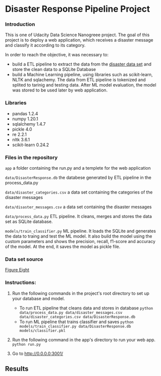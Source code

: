 # Disaster Response Pipeline Project

### Introduction

This is one of Udacity Data Science Nanogreee project. The goal of this project is to deploy a web application, which receives a disaster message and classify it according to its category.

In order to reach the objective, it was necessary to:
- build a ETL pipeline to extract the data from the [disaster data set](https://www.figure-eight.com/dataset/combined-disaster-response-data/) and store the clean data to a SQLite Database
- build a Machine Learning pipeline, using libraries such as scikit-learn, NLTK and sqlachemy. The data from ETL pipeline is tokenized and splited to tarinig and testing data. After ML model evaluation, the model was stored to be used later by web application.

### Libraries
- pandas 1.2.4
- numpy 1.20.1
- sqlalchemy 1.4.7
- pickle 4.0
- re 2.2.1
- nltk 3.6.1
- scikit-learn 0.24.2


### Files in the repository
```app``` a folder containing the run.py and a templete for the web application

```data/DisasterResponse.db``` the databese generated by ETL pipeline in the process_data.py

```data/disaster_categories.csv``` a data set containing the categories of the disaster messages

```data/disaster_messages.csv``` a data set containing the disaster messages

```data/process_data.py``` ETL pipeline. It cleans, merges and stores the data set as SQLite database.

```models/train_classifier.py``` ML pipeline. It loads the SQLite and generates the data to traing and test the ML model. It also build the model using the custom parameters and shows the precision, recall, f1-score and accuracy of the model. At the end, it saves the model as pickle file.

### Data set source
[Figure Eight](https://www.figure-eight.com/dataset/combined-disaster-response-data/)

### Instructions:
1. Run the following commands in the project's root directory to set up your database and model.

    - To run ETL pipeline that cleans data and stores in database
        `python data/process_data.py data/disaster_messages.csv data/disaster_categories.csv data/DisasterResponse.db`
    - To run ML pipeline that trains classifier and saves
        `python models/train_classifier.py data/DisasterResponse.db models/classifier.pkl`

2. Run the following command in the app's directory to run your web app.
    `python run.py`

3. Go to http://0.0.0.0:3001/

## Results
